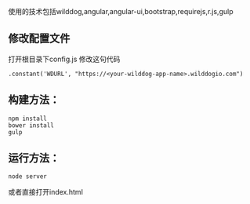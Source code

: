 使用的技术包括wilddog,angular,angular-ui,bootstrap,requirejs,r.js,gulp

## 修改配置文件

打开根目录下config.js 修改这句代码

```
.constant('WDURL', "https://<your-wilddog-app-name>.wilddogio.com")
```

## 构建方法：

```
npm install
bower install
gulp
```

## 运行方法：

```
node server
```

或者直接打开index.html